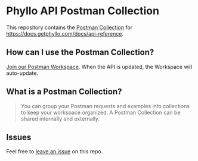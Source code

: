# Phyllo API Postman Collection

This repository contains the [Postman Collection](/collection.json) for <https://docs.getphyllo.com/docs/api-reference>.

## How can I use the Postman Collection?

[Join our Postman Workspace](https://app.getpostman.com/join-team?invite_code=11d96ef847bd25f1c04a9408315616a1&target_code=adee3442f301b5a04d7c12051ea32cb2). When the API is updated, the Workspace will auto-update.

## What is a Postman Collection?

> You can group your Postman requests and examples into collections to keep your workspace organized. A Postman Collection can be shared internally and externally.

## Issues

Feel free to [leave an issue](https://github.com/fern-phyllo/phyllo-postman) on this repo. 
